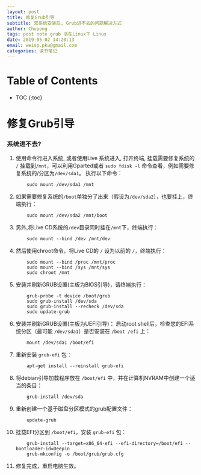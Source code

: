 ```yaml
---
layout: post
title: 修复Grub引导
subtitle: 双系统安装后, Grub进不去的问题解决方式
author: Chopong
tags: post note grub 活在Linux下 Linux
date: 2019-05-02 14:20:13
email: weisp.pku@gmail.com
categories: 读书笔记
---
```

# Table of Contents #
* TOC
{:toc}
# 修复Grub引导 #

### 系统进不去? ###

1. 使用命令行进入系统, 或者使用Live 系统进入, 打开终端, 挂载需要修复系统的 `/` 挂载到`/mnt`，可以利用Gparted或者 `sudo fdisk -l` 命令查看，例如需要修复系统的/分区为`/dev/sda1`。 执行以下命令：

    ``` shell
        sudo mount /dev/sda1 /mnt
    ```
2. 如果需要修复系统的`/boot`单独分了出来（假设为`/dev/sda2`），也要挂上，终端执行：

    ``` shell
        sudo mount /dev/sda2 /mnt/boot
    ```
3. 另外,将Live CD系统的`/dev`目录同时挂在`/mnt`下，终端执行：

    ``` shell
        sudo mount --bind /dev /mnt/dev
    ```

4. 然后使用chroot命令，将Live CD的 `/` 设为以前的 `/`，终端执行：

    ``` shell
        sudo mount --bind /proc /mnt/proc
        sudo mount --bind /sys /mnt/sys
        sudo chroot /mnt
    ```

5. 安装并刷新GRUB设置(主板为BIOS引导)，请终端执行：

    ``` shell
        grub-probe -t device /boot/grub
        sudo grub-install /dev/sda
        sudo grub-install --recheck /dev/sda
        sudo update-grub
    ```

6. 安装并刷新GRUB设置(主板为UEFI引导)： 启动root shell后，检查您的EFI系统分区（最可能 `/dev/sda1`）是否安装在 `/boot /efi` 上：

    ``` shell
        mount /dev/sda1 /boot/efi
    ```

7. 重新安装 `grub-efi` 包：

    ``` shell
        apt-get install --reinstall grub-efi
    ```

8. 将debian引导加载程序放在 `/boot/efi` 中，并在计算机NVRAM中创建一个适当的条目：

    ``` shell
        grub-install /dev/sda
    ```
9. 重新创建一个基于磁盘分区模式的grub配置文件：

    ``` shell
        update-grub
    ```

10. 挂载EFI分区到 `/boot/efi`，安装 `grub-efi` 包：

    ``` shell
        grub-install --target=x86_64-efi --efi-directory=/boot/efi --bootloader-id=Deepin
        grub-mkconfig -o /boot/grub/grub.cfg
    ```

11. 修复完成，重启电脑生效。
